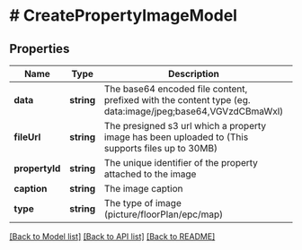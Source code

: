 # # CreatePropertyImageModel

## Properties

Name | Type | Description | Notes
------------ | ------------- | ------------- | -------------
**data** | **string** | The base64 encoded file content, prefixed with the content type (eg. data:image/jpeg;base64,VGVzdCBmaWxl) | [optional]
**fileUrl** | **string** | The presigned s3 url which a property image has been uploaded to (This supports files up to 30MB) | [optional]
**propertyId** | **string** | The unique identifier of the property attached to the image |
**caption** | **string** | The image caption |
**type** | **string** | The type of image (picture/floorPlan/epc/map) |

[[Back to Model list]](../../README.md#models) [[Back to API list]](../../README.md#endpoints) [[Back to README]](../../README.md)
